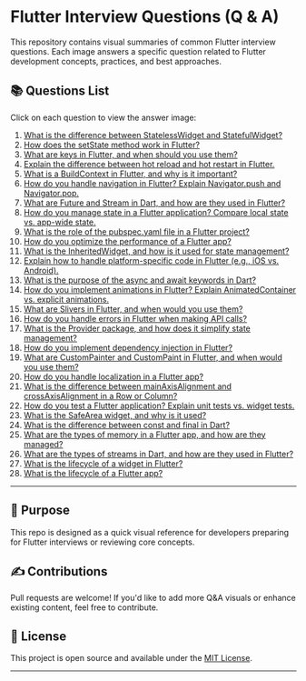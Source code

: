 # Flutter Interview Questions (Q & A)

This repository contains visual summaries of common Flutter interview questions. Each image answers a specific question related to Flutter development concepts, practices, and best approaches.

## 📚 Questions List

Click on each question to view the answer image:

1. [What is the difference between StatelessWidget and StatefulWidget?](flutter(Q%20%26%20A)/29.png)
2. [How does the setState method work in Flutter?](flutter(Q%20%26%20A)/1.png)
3. [What are keys in Flutter, and when should you use them?](flutter(Q%20%26%20A)/2.png)
4. [Explain the difference between hot reload and hot restart in Flutter.](flutter(Q%20%26%20A)/3.png)
5. [What is a BuildContext in Flutter, and why is it important?](flutter(Q%20%26%20A)/4.png)
6. [How do you handle navigation in Flutter? Explain Navigator.push and Navigator.pop.](flutter(Q%20%26%20A)/5.png)
7. [What are Future and Stream in Dart, and how are they used in Flutter?](flutter(Q%20%26%20A)/6.png)
8. [How do you manage state in a Flutter application? Compare local state vs. app-wide state.](flutter(Q%20%26%20A)/7.png)
9. [What is the role of the pubspec.yaml file in a Flutter project?](flutter(Q%20%26%20A)/8.png)
10. [How do you optimize the performance of a Flutter app?](flutter(Q%20%26%20A)/9.png)
11. [What is the InheritedWidget, and how is it used for state management?](flutter(Q%20%26%20A)/10.png)
12. [Explain how to handle platform-specific code in Flutter (e.g., iOS vs. Android).](flutter(Q%20%26%20A)/11.png)
13. [What is the purpose of the async and await keywords in Dart?](flutter(Q%20%26%20A)/12.png)
14. [How do you implement animations in Flutter? Explain AnimatedContainer vs. explicit animations.](flutter(Q%20%26%20A)/13.png)
15. [What are Slivers in Flutter, and when would you use them?](flutter(Q%20%26%20A)/14.png)
16. [How do you handle errors in Flutter when making API calls?](flutter(Q%20%26%20A)/15.png)
17. [What is the Provider package, and how does it simplify state management?](flutter(Q%20%26%20A)/16.png)
18. [How do you implement dependency injection in Flutter?](flutter(Q%20%26%20A)/17.png)
19. [What are CustomPainter and CustomPaint in Flutter, and when would you use them?](flutter(Q%20%26%20A)/18.png)
20. [How do you handle localization in a Flutter app?](flutter(Q%20%26%20A)/19.png)
21. [What is the difference between mainAxisAlignment and crossAxisAlignment in a Row or Column?](flutter(Q%20%26%20A)/20.png)
22. [How do you test a Flutter application? Explain unit tests vs. widget tests.](flutter(Q%20%26%20A)/21.png)
23. [What is the SafeArea widget, and why is it used?](flutter(Q%20%26%20A)/22.png)
24. [What is the difference between const and final in Dart?](flutter(Q%20%26%20A)/23.png)
25. [What are the types of memory in a Flutter app, and how are they managed?](flutter(Q%20%26%20A)/24.png)
26. [What are the types of streams in Dart, and how are they used in Flutter?](flutter(Q%20%26%20A)/25.png)
27. [What is the lifecycle of a widget in Flutter?](flutter(Q%20%26%20A)/26.png)
28. [What is the lifecycle of a Flutter app?](flutter(Q%20%26%20A)/27.png)

---

## 🧠 Purpose

This repo is designed as a quick visual reference for developers preparing for Flutter interviews or reviewing core concepts.

## ✍️ Contributions

Pull requests are welcome! If you'd like to add more Q&A visuals or enhance existing content, feel free to contribute.

## 📄 License

This project is open source and available under the [MIT License](LICENSE).

---
